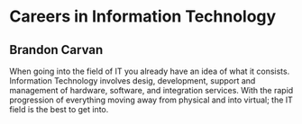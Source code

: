 # Careers in Information Technology

## Brandon Carvan

When going into the field of IT you already have an idea of what it consists. Information Technology involves desig, development, support and management of hardware, software, and integration services. With the rapid progression of everything moving away from physical and into virtual; the IT field is the best to get into. 
